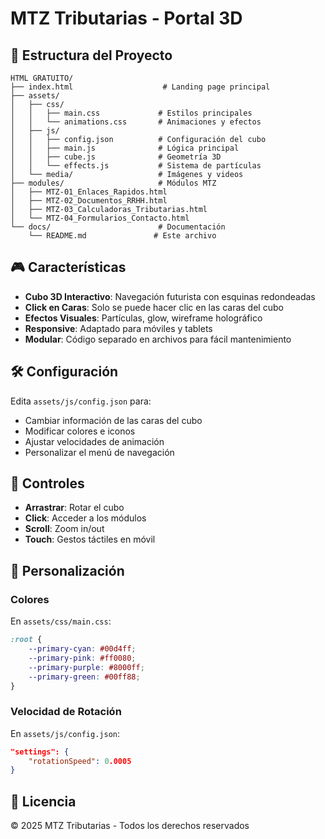 # MTZ Tributarias - Portal 3D

## 🚀 Estructura del Proyecto

```
HTML GRATUITO/
├── index.html                    # Landing page principal
├── assets/
│   ├── css/
│   │   ├── main.css             # Estilos principales
│   │   └── animations.css       # Animaciones y efectos
│   ├── js/
│   │   ├── config.json          # Configuración del cubo
│   │   ├── main.js              # Lógica principal
│   │   ├── cube.js              # Geometría 3D
│   │   └── effects.js           # Sistema de partículas
│   └── media/                   # Imágenes y videos
├── modules/                     # Módulos MTZ
│   ├── MTZ-01_Enlaces_Rapidos.html
│   ├── MTZ-02_Documentos_RRHH.html
│   ├── MTZ-03_Calculadoras_Tributarias.html
│   └── MTZ-04_Formularios_Contacto.html
└── docs/                        # Documentación
    └── README.md               # Este archivo
```

## 🎮 Características

- **Cubo 3D Interactivo**: Navegación futurista con esquinas redondeadas
- **Click en Caras**: Solo se puede hacer clic en las caras del cubo
- **Efectos Visuales**: Partículas, glow, wireframe holográfico
- **Responsive**: Adaptado para móviles y tablets
- **Modular**: Código separado en archivos para fácil mantenimiento

## 🛠️ Configuración

Edita `assets/js/config.json` para:
- Cambiar información de las caras del cubo
- Modificar colores e iconos
- Ajustar velocidades de animación
- Personalizar el menú de navegación

## 📱 Controles

- **Arrastrar**: Rotar el cubo
- **Click**: Acceder a los módulos
- **Scroll**: Zoom in/out
- **Touch**: Gestos táctiles en móvil

## 🎨 Personalización

### Colores
En `assets/css/main.css`:
```css
:root {
    --primary-cyan: #00d4ff;
    --primary-pink: #ff0080;
    --primary-purple: #8000ff;
    --primary-green: #00ff88;
}
```

### Velocidad de Rotación
En `assets/js/config.json`:
```json
"settings": {
    "rotationSpeed": 0.0005
}
```

## 📄 Licencia

© 2025 MTZ Tributarias - Todos los derechos reservados
